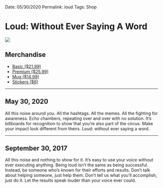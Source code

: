 Date: 05/30/2020
Permalink: loud
Tags: Shop

# Loud: Without Ever Saying A Word

![](https://i.imgur.com/8NN3GTg.jpg)

## Merchandise

- [Basic ($21.99)](https://teespring.com/shop/loud-nash)
- [Premium ($25.99)](https://teespring.com/shop/loud-nash)
- [Mug ($14.99)](https://teespring.com/shop/loud-nash)
- [Stickers ($6)](https://teespring.com/shop/loud-nash)

---- 

## May 30, 2020

All this noise around you. All the hashtags. All the memes. All the fighting for awareness. Echo chambers, repeating over and over with no solution. It’s billboards for recognition to show that you’re also part of the circus. Make your impact look different from theirs. Loud: without ever saying a word.


---- 

## September 30, 2017

All this noise and nothing to show for it. It’s easy to use your voice without ever executing anything. Being loud isn’t the same as being successful. Instead, be someone who’s known for their efforts and results. Don’t talk about helping someone, just help them. Don’t tell us what you’ll accomplish, just do it. Let the results speak louder than your voice ever could.
